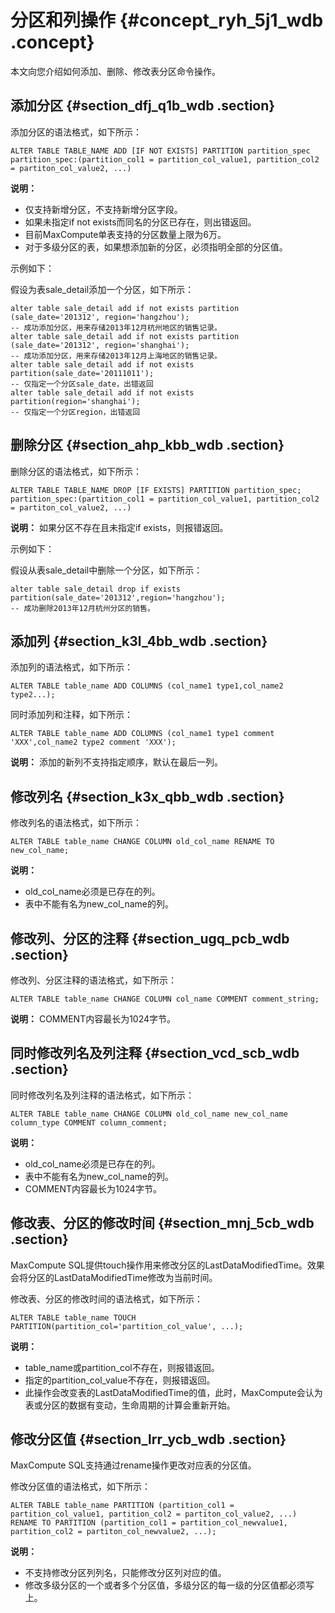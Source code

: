 # 分区和列操作 {#concept_ryh_5j1_wdb .concept}

本文向您介绍如何添加、删除、修改表分区命令操作。

## 添加分区 {#section_dfj_q1b_wdb .section}

添加分区的语法格式，如下所示：

```
ALTER TABLE TABLE_NAME ADD [IF NOT EXISTS] PARTITION partition_spec
partition_spec:(partition_col1 = partition_col_value1, partition_col2 = partiton_col_value2, ...)
```

**说明：** 

-   仅支持新增分区，不支持新增分区字段。
-   如果未指定if not exists而同名的分区已存在，则出错返回。
-   目前MaxCompute单表支持的分区数量上限为6万。
-   对于多级分区的表，如果想添加新的分区，必须指明全部的分区值。

示例如下：

假设为表sale\_detail添加一个分区，如下所示：

```
alter table sale_detail add if not exists partition (sale_date='201312', region='hangzhou');
-- 成功添加分区，用来存储2013年12月杭州地区的销售记录。
alter table sale_detail add if not exists partition (sale_date='201312', region='shanghai');
-- 成功添加分区，用来存储2013年12月上海地区的销售记录。
alter table sale_detail add if not exists partition(sale_date='20111011');
-- 仅指定一个分区sale_date，出错返回
alter table sale_detail add if not exists partition(region='shanghai');
-- 仅指定一个分区region，出错返回
```

## 删除分区 {#section_ahp_kbb_wdb .section}

删除分区的语法格式，如下所示：

```
ALTER TABLE TABLE_NAME DROP [IF EXISTS] PARTITION partition_spec;
partition_spec:(partition_col1 = partition_col_value1, partition_col2 = partiton_col_value2, ...)
```

**说明：** 如果分区不存在且未指定if exists，则报错返回。

示例如下：

假设从表sale\_detail中删除一个分区，如下所示：

```
alter table sale_detail drop if exists partition(sale_date='201312',region='hangzhou'); 
-- 成功删除2013年12月杭州分区的销售。
```

## 添加列 {#section_k3l_4bb_wdb .section}

添加列的语法格式，如下所示：

```
ALTER TABLE table_name ADD COLUMNS (col_name1 type1,col_name2 type2...);
```

同时添加列和注释，如下所示：

```
ALTER TABLE table_name ADD COLUMNS (col_name1 type1 comment 'XXX',col_name2 type2 comment 'XXX');
```

**说明：** 添加的新列不支持指定顺序，默认在最后一列。

## 修改列名 {#section_k3x_qbb_wdb .section}

修改列名的语法格式，如下所示：

```
ALTER TABLE table_name CHANGE COLUMN old_col_name RENAME TO new_col_name;
```

**说明：** 

-   old\_col\_name必须是已存在的列。
-   表中不能有名为new\_col\_name的列。

## 修改列、分区的注释 {#section_ugq_pcb_wdb .section}

修改列、分区注释的语法格式，如下所示：

```
ALTER TABLE table_name CHANGE COLUMN col_name COMMENT comment_string;
```

**说明：** COMMENT内容最长为1024字节。

## 同时修改列名及列注释 {#section_vcd_scb_wdb .section}

同时修改列名及列注释的语法格式，如下所示：

```
ALTER TABLE table_name CHANGE COLUMN old_col_name new_col_name column_type COMMENT column_comment;
```

**说明：** 

-   old\_col\_name必须是已存在的列。
-   表中不能有名为new\_col\_name的列。
-   COMMENT内容最长为1024字节。

## 修改表、分区的修改时间 {#section_mnj_5cb_wdb .section}

MaxCompute SQL提供touch操作用来修改分区的LastDataModifiedTime。效果会将分区的LastDataModifiedTime修改为当前时间。

修改表、分区的修改时间的语法格式，如下所示：

```
ALTER TABLE table_name TOUCH PARTITION(partition_col='partition_col_value', ...);
```

**说明：** 

-   table\_name或partition\_col不存在，则报错返回。
-   指定的partition\_col\_value不存在，则报错返回。
-   此操作会改变表的LastDataModifiedTime的值，此时，MaxCompute会认为表或分区的数据有变动，生命周期的计算会重新开始。

## 修改分区值 {#section_lrr_ycb_wdb .section}

MaxCompute SQL支持通过rename操作更改对应表的分区值。

修改分区值的语法格式，如下所示：

```
ALTER TABLE table_name PARTITION (partition_col1 = partition_col_value1, partition_col2 = partiton_col_value2, ...) 
RENAME TO PARTITION (partition_col1 = partition_col_newvalue1, partition_col2 = partiton_col_newvalue2, ...);
```

**说明：** 

-   不支持修改分区列列名，只能修改分区列对应的值。
-   修改多级分区的一个或者多个分区值，多级分区的每一级的分区值都必须写上。

